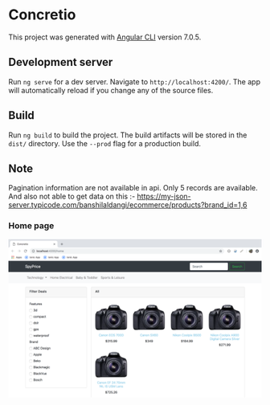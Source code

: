 # Concretio

This project was generated with [Angular CLI](https://github.com/angular/angular-cli) version 7.0.5.

## Development server

Run `ng serve` for a dev server. Navigate to `http://localhost:4200/`. The app will automatically reload if you change any of the source files.

## Build

Run `ng build` to build the project. The build artifacts will be stored in the `dist/` directory. Use the `--prod` flag for a production build.

## Note
Pagination information are not available in api. Only 5 records are available. And also not able to get data on this :- 
https://my-json-server.typicode.com/banshilaldangi/ecommerce/products?brand_id=1,6

### Home page
![Home page](ScreenShot.png?raw=true "Home Page")
